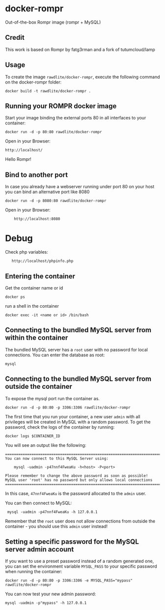 docker-rompr
=================

Out-of-the-box Rompr image (rompr + MySQL)

Credit
------

This work is based on Rompr by fatg3rman and a fork of tutumcloud/lamp

Usage
-----

To create the image `rawdlite/docker-rompr`, execute the following command on the docker-rompr folder:

	docker build -t rawdlite/docker-rompr .



Running your ROMPR docker image
------------------------------

Start your image binding the external ports 80 in all interfaces to your container:

	docker run -d -p 80:80 rawdlite/docker-rompr

Open in your Browser:

	http://localhost/

Hello Rompr!

Bind to another port
--------------------

In case you already have a webserver running under port 80 on your host you can bind an alternative port like 8080

	docker run -d -p 8080:80 rawdlite/docker-rompr

Open in your Browser:

        http://localhost:8080

Debug
=====

Check php variables:

       http://localhost/phpinfo.php

Entering the container
----------------------

Get the container name or id

	docker ps

run a shell in the container

	docker exec -it <name or id> /bin/bash


Connecting to the bundled MySQL server from within the container
----------------------------------------------------------------

The bundled MySQL server has a `root` user with no password for local connections.
You can enter the database as root:

	mysql

Connecting to the bundled MySQL server from outside the container
-----------------------------------------------------------------
To expose the mysql port run the container as.

	docker run -d -p 80:80 -p 3306:3306 rawdlite/docker-rompr

The first time that you run your container, a new user `admin` with all privileges
will be created in MySQL with a random password. To get the password, check the logs
of the container by running:

	docker logs $CONTAINER_ID

You will see an output like the following:

	========================================================================
	You can now connect to this MySQL Server using:

	    mysql -uadmin -p47nnf4FweaKu -h<host> -P<port>

	Please remember to change the above password as soon as possible!
	MySQL user 'root' has no password but only allows local connections
	========================================================================

In this case, `47nnf4FweaKu` is the password allocated to the `admin` user.

You can then connect to MySQL:

	 mysql -uadmin -p47nnf4FweaKu -h 127.0.0.1

Remember that the `root` user does not allow connections from outside the container -
you should use this `admin` user instead!


Setting a specific password for the MySQL server admin account
--------------------------------------------------------------

If you want to use a preset password instead of a random generated one, you can
set the environment variable `MYSQL_PASS` to your specific password when running the container:

	docker run -d -p 80:80 -p 3306:3306 -e MYSQL_PASS="mypass" rawdlite/docker-rompr

You can now test your new admin password:

	mysql -uadmin -p"mypass" -h 127.0.0.1


